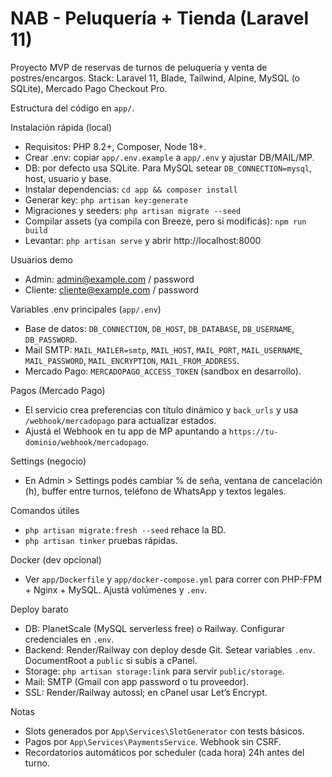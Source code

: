 # NAB - Peluquería + Tienda (Laravel 11)

Proyecto MVP de reservas de turnos de peluquería y venta de postres/encargos. Stack: Laravel 11, Blade, Tailwind, Alpine, MySQL (o SQLite), Mercado Pago Checkout Pro.

Estructura del código en `app/`.

Instalación rápida (local)
- Requisitos: PHP 8.2+, Composer, Node 18+.
- Crear .env: copiar `app/.env.example` a `app/.env` y ajustar DB/MAIL/MP.
- DB: por defecto usa SQLite. Para MySQL setear `DB_CONNECTION=mysql`, host, usuario y base.
- Instalar dependencias: `cd app && composer install`
- Generar key: `php artisan key:generate`
- Migraciones y seeders: `php artisan migrate --seed`
- Compilar assets (ya compila con Breeze, pero si modificás): `npm run build`
- Levantar: `php artisan serve` y abrir http://localhost:8000

Usuarios demo
- Admin: admin@example.com / password
- Cliente: cliente@example.com / password

Variables .env principales (`app/.env`)
- Base de datos: `DB_CONNECTION`, `DB_HOST`, `DB_DATABASE`, `DB_USERNAME`, `DB_PASSWORD`.
- Mail SMTP: `MAIL_MAILER=smtp`, `MAIL_HOST`, `MAIL_PORT`, `MAIL_USERNAME`, `MAIL_PASSWORD`, `MAIL_ENCRYPTION`, `MAIL_FROM_ADDRESS`.
- Mercado Pago: `MERCADOPAGO_ACCESS_TOKEN` (sandbox en desarrollo).

Pagos (Mercado Pago)
- El servicio crea preferencias con título dinámico y `back_urls` y usa `/webhook/mercadopago` para actualizar estados.
- Ajustá el Webhook en tu app de MP apuntando a `https://tu-dominio/webhook/mercadopago`.

Settings (negocio)
- En Admin > Settings podés cambiar % de seña, ventana de cancelación (h), buffer entre turnos, teléfono de WhatsApp y textos legales.

Comandos útiles
- `php artisan migrate:fresh --seed` rehace la BD.
- `php artisan tinker` pruebas rápidas.

Docker (dev opcional)
- Ver `app/Dockerfile` y `app/docker-compose.yml` para correr con PHP-FPM + Nginx + MySQL. Ajustá volúmenes y `.env`.

Deploy barato
- DB: PlanetScale (MySQL serverless free) o Railway. Configurar credenciales en `.env`.
- Backend: Render/Railway con deploy desde Git. Setear variables `.env`. DocumentRoot a `public` si subís a cPanel.
- Storage: `php artisan storage:link` para servir `public/storage`.
- Mail: SMTP (Gmail con app password o tu proveedor).
- SSL: Render/Railway autossl; en cPanel usar Let’s Encrypt.

Notas
- Slots generados por `App\Services\SlotGenerator` con tests básicos.
- Pagos por `App\Services\PaymentsService`. Webhook sin CSRF.
- Recordatorios automáticos por scheduler (cada hora) 24h antes del turno.
